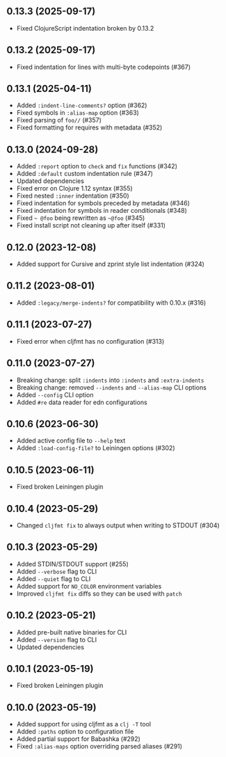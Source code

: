 ## 0.13.3 (2025-09-17)

* Fixed ClojureScript indentation broken by 0.13.2

## 0.13.2 (2025-09-17)

- Fixed indentation for lines with multi-byte codepoints (#367)

## 0.13.1 (2025-04-11)

- Added `:indent-line-comments?` option (#362)
- Fixed symbols in `:alias-map` option (#363)
- Fixed parsing of `foo//` (#357)
- Fixed formatting for requires with metadata (#352)

## 0.13.0 (2024-09-28)

- Added `:report` option to `check` and `fix` functions (#342)
- Added `:default` custom indentation rule (#347)
- Updated dependencies
- Fixed error on Clojure 1.12 syntax (#355)
- Fixed nested `:inner` indentation (#350)
- Fixed indentation for symbols preceded by metadata (#346)
- Fixed indentation for symbols in reader conditionals (#348)
- Fixed `~ @foo` being rewritten as `~@foo` (#345)
- Fixed install script not cleaning up after itself (#331)

## 0.12.0 (2023-12-08)

- Added support for Cursive and zprint style list indentation (#324)

## 0.11.2 (2023-08-01)

- Added `:legacy/merge-indents?` for compatibility with 0.10.x (#316)

## 0.11.1 (2023-07-27)

- Fixed error when cljfmt has no configuration (#313)

## 0.11.0 (2023-07-27)

- Breaking change: split `:indents` into `:indents` and `:extra-indents`
- Breaking change: removed `--indents` and `--alias-map` CLI options
- Added `--config` CLI option
- Added `#re` data reader for edn configurations

## 0.10.6 (2023-06-30)

- Added active config file to `--help` text
- Added `:load-config-file?` to Leiningen options (#302)

## 0.10.5 (2023-06-11)

- Fixed broken Leiningen plugin

## 0.10.4 (2023-05-29)

- Changed `cljfmt fix` to always output when writing to STDOUT (#304)

## 0.10.3 (2023-05-29)

- Added STDIN/STDOUT support (#255)
- Added `--verbose` flag to CLI
- Added `--quiet` flag to CLI
- Added support for `NO_COLOR` environment variables
- Improved `cljfmt fix` diffs so they can be used with `patch`

## 0.10.2 (2023-05-21)

- Added pre-built native binaries for CLI
- Added `--version` flag to CLI
- Updated dependencies

## 0.10.1 (2023-05-19)

- Fixed broken Leiningen plugin

## 0.10.0 (2023-05-19)

- Added support for using cljfmt as a `clj -T` tool
- Added `:paths` option to configuration file
- Added partial support for Babashka (#292)
- Fixed `:alias-maps` option overriding parsed aliases (#291)
